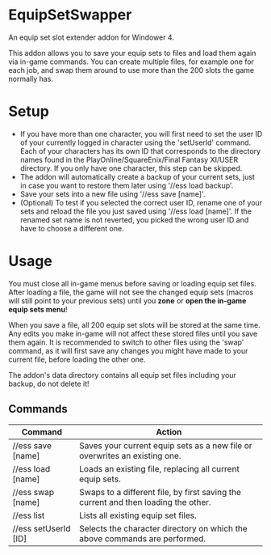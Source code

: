# EquipSetSwapper
An equip set slot extender addon for Windower 4.

This addon allows you to save your equip sets to files and load them again via in-game commands. You can create multiple files, for example one for each job, and swap them around to use more than the 200 slots the game normally has.

# Setup
- If you have more than one character, you will first need to set the user ID of your currently logged in character using the 'setUserId' command. Each of your characters has its own ID that corresponds to the directory names found in the PlayOnline/SquareEnix/Final Fantasy XI/USER directory. If you only have one character, this step can be skipped.
- The addon will automatically create a backup of your current sets, just in case you want to restore them later using '//ess load backup'.
- Save your sets into a new file using '//ess save [name]'.
- (Optional) To test if you selected the correct user ID, rename one of your sets and reload the file you just saved using '//ess load [name]'. If the renamed set name is not reverted, you picked the wrong user ID and have to choose a different one.

# Usage
You must close all in-game menus before saving or loading equip set files.
After loading a file, the game will not see the changed equip sets (macros will still point to your previous sets) until you **zone** or **open the in-game equip sets menu**!

When you save a file, all 200 equip set slots will be stored at the same time. Any edits you make in-game will not affect these stored files until you save them again. It is recommended to switch to other files using the 'swap' command, as it will first save any changes you might have made to your current file, before loading the other one.

The addon's data directory contains all equip set files including your backup, do not delete it!

## Commands

| Command                 | Action                                                                                         |
| ----------------------- | ---------------------------------------------------------------------------------------------- |
| //ess save [name]       | Saves your current equip sets as a new file or overwrites an existing one.                     |
| //ess load [name]       | Loads an existing file, replacing all current equip sets.                                      |
| //ess swap [name]       | Swaps to a different file, by first saving the current and then loading the other.             |
| //ess list              | Lists all existing equip set files.                                                            |
| //ess setUserId [ID]    | Selects the character directory on which the above commands are performed.                     |
